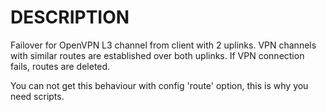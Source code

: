 # DESCRIPTION

Failover for OpenVPN L3 channel from client with 2 uplinks. VPN channels with similar routes are established over both uplinks. If VPN connection fails, routes are deleted.

You can not get this behaviour with config 'route' option, this is why you need scripts.




